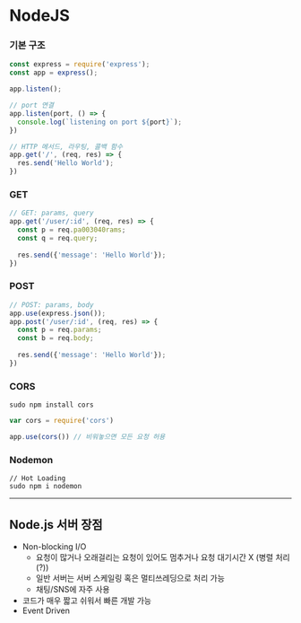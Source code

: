 # NodeJS

### 기본 구조

```javascript
const express = require('express');
const app = express();

app.listen();
```

```javascript
// port 연결
app.listen(port, () => {
  console.log(`listening on port ${port}`);
})
```

```javascript
// HTTP 메서드, 라우팅, 콜백 함수
app.get('/', (req, res) => {
  res.send('Hello World');
})
```



### GET

```javascript
// GET: params, query
app.get('/user/:id', (req, res) => {
  const p = req.pa003040rams;
  const q = req.query;
  
  res.send({'message': 'Hello World'});
})
```



### POST

```javascript
// POST: params, body
app.use(express.json());
app.post('/user/:id', (req, res) => {
  const p = req.params;
  const b = req.body;
  
  res.send({'message': 'Hello World'});
})
```



### CORS

```
sudo npm install cors
```

```javascript
var cors = require('cors')

app.use(cors())	// 비워놓으면 모든 요청 허용
```



### Nodemon

```
// Hot Loading
sudo npm i nodemon
```

---



## Node.js 서버 장점

- Non-blocking I/O
  - 요청이 많거나 오래걸리는 요청이 있어도 멈추거나 요청 대기시간 X (병렬 처리(?))
  - 일반 서버는 서버 스케일링 혹은 멀티쓰레딩으로 처리 가능
  - 채팅/SNS에 자주 사용
- 코드가 매우 짧고 쉬워서 빠른 개발 가능
- Event Driven





